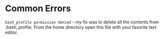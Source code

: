 # Common Errors

`bash_profile permission denied` - my fix was to delete all the contents from .bash\_profile. From the home directory open this file with your favorite text editor.

